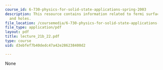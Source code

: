 ```yaml
---
course_id: 6-730-physics-for-solid-state-applications-spring-2003
description: This resource contains information related to fermi surfaces, electrons
  and holes.
file_location: /coursemedia/6-730-physics-for-solid-state-applications-spring-2003/d3ebfef7b40dedc47a42e286238400d2_lecture_21b_22.pdf
file_type: application/pdf
layout: pdf
title: lecture_21b_22.pdf
type: course
uid: d3ebfef7b40dedc47a42e286238400d2

---
```

None